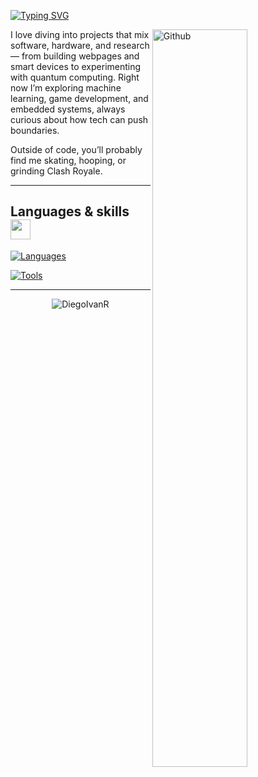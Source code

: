 <a href="https://git.io/typing-svg"><img src="https://readme-typing-svg.demolab.com?font=Hedvig+Letters+Serif+&duration=6000&pause=1000&random=false&width=800&height=85&lines=Hi,+I+am+Diego+Rodriguez;CS+@+ITESM;Active+Learner%2FResearcher" alt="Typing SVG" /></a>

<img width="55%" align="right" alt="Github" src="https://raw.githubusercontent.com/onimur/.github/master/.resources/git-header.svg" />
I love diving into projects that mix software, hardware, and research — from building webpages and smart devices to experimenting with quantum computing. Right now I’m exploring machine learning, game development, and embedded systems, always curious about how tech can push boundaries.

Outside of code, you’ll probably find me skating, hooping, or grinding Clash Royale.

---
<h2> Languages & skills <img src = "https://media2.giphy.com/media/QssGEmpkyEOhBCb7e1/giphy.gif?cid=ecf05e47a0n3gi1bfqntqmob8g9aid1oyj2wr3ds3mg700bl&rid=giphy.gif" width = 32px> </h2>

[![Languages](https://skillicons.dev/icons?i=cpp,py,rust,js,cs,matlab,bash,latex)](https://skillicons.dev)

[![Tools](https://skillicons.dev/icons?i=react,nodejs,npm,supabase,mysql,sqlite,opencv,arch,linux,tensorflow,sklearn,git,arduino,raspberrypi,unity,blender,anaconda,powershell,vscode,markdown)](https://skillicons.dev)

    
---
<div align="center">
  <img align="center" src="https://github-readme-stats.vercel.app/api?username=DiegoIvanR&show_icons=true&locale=en&theme=github_dark&show=reviews,prs_merged_percentage&include_all_commits=false&hide_border=true&rank_icon=default" alt="DiegoIvanR" />
</div>

